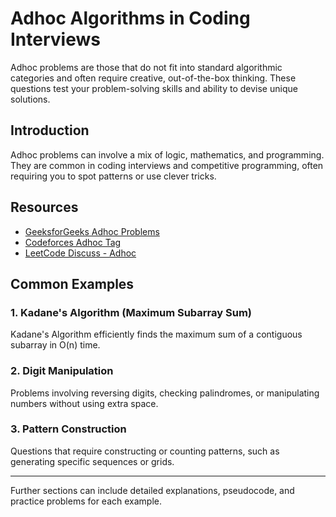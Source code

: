 # Adhoc Algorithms in Coding Interviews

Adhoc problems are those that do not fit into standard algorithmic categories and often require creative, out-of-the-box thinking. These questions test your problem-solving skills and ability to devise unique solutions.

## Introduction
Adhoc problems can involve a mix of logic, mathematics, and programming. They are common in coding interviews and competitive programming, often requiring you to spot patterns or use clever tricks.

## Resources
- [GeeksforGeeks Adhoc Problems](https://www.geeksforgeeks.org/tag/adhoc/)
- [Codeforces Adhoc Tag](https://codeforces.com/problemset/tags/adhoc)
- [LeetCode Discuss - Adhoc](https://leetcode.com/tag/adhoc/)

## Common Examples

### 1. Kadane's Algorithm (Maximum Subarray Sum)
Kadane's Algorithm efficiently finds the maximum sum of a contiguous subarray in O(n) time.

### 2. Digit Manipulation
Problems involving reversing digits, checking palindromes, or manipulating numbers without using extra space.

### 3. Pattern Construction
Questions that require constructing or counting patterns, such as generating specific sequences or grids.

---

Further sections can include detailed explanations, pseudocode, and practice problems for each example.